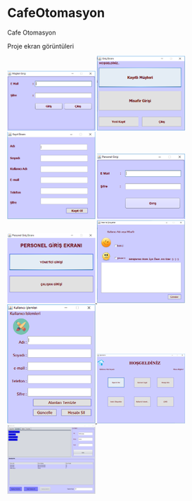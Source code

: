 # CafeOtomasyon
Cafe Otomasyon

Proje ekran görüntüleri

<a href="https://github.com/HuseynKilic/CafeOtomasyon/blob/master/images/musterigiris.PNG" target="_blank">
<img src="https://github.com/HuseynKilic/CafeOtomasyon/blob/master/images/musterigiris.PNG" width="200" style="max-width:100%;"></a>

<a href="https://github.com/HuseynKilic/CafeOtomasyon/blob/master/images/musterigirisekrani.PNG" target="_blank">
<img src="https://github.com/HuseynKilic/CafeOtomasyon/blob/master/images/musterigirisekrani.PNG" width="200" style="max-width:100%;"></a>

<a href="https://github.com/HuseynKilic/CafeOtomasyon/blob/master/images/musterikayit.PNG" target="_blank">
<img src="https://github.com/HuseynKilic/CafeOtomasyon/blob/master/images/musterikayit.PNG" width="200" style="max-width:100%;"></a>

<a href="https://github.com/HuseynKilic/CafeOtomasyon/blob/master/images/personelgirisi.PNG" target="_blank">
<img src="https://github.com/HuseynKilic/CafeOtomasyon/blob/master/images/personelgirisi.PNG" width="200" style="max-width:100%;"></a>

<a href="https://github.com/HuseynKilic/CafeOtomasyon/blob/master/images/personelgirisekrani.PNG" target="_blank">
<img src="https://github.com/HuseynKilic/CafeOtomasyon/blob/master/images/personelgirisekrani.PNG" width="200" style="max-width:100%;">
</a>

<a href="https://github.com/HuseynKilic/CafeOtomasyon/blob/master/images/istekvesikayet.PNG" target="_blank">
<img src="https://github.com/HuseynKilic/CafeOtomasyon/blob/master/images/istekvesikayet.PNG" width="200" style="max-width:100%;">
  
<a href="https://github.com/HuseynKilic/CafeOtomasyon/blob/master/images/kullaniciislemleri.PNG" target="_blank">
<img src="https://github.com/HuseynKilic/CafeOtomasyon/blob/master/images/kullaniciislemleri.PNG" width="200" style="max-width:100%;">

<a href="https://github.com/HuseynKilic/CafeOtomasyon/blob/master/images/menu.PNG" target="_blank">
<img src="https://github.com/HuseynKilic/CafeOtomasyon/blob/master/images/menu.PNG" width="200" style="max-width:100%;">

<a href="https://github.com/HuseynKilic/CafeOtomasyon/blob/master/images/siparisver.PNG" target="_blank">
<img src="https://github.com/HuseynKilic/CafeOtomasyon/blob/master/images/siparisver.PNG" width="200" style="max-width:100%;">

